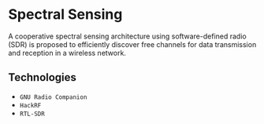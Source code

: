 # Spectral Sensing

A cooperative spectral sensing architecture using software-defined radio (SDR) is proposed to efficiently discover free channels for data transmission and reception in a wireless network.

## Technologies
- `GNU Radio Companion`
- `HackRF` 
- `RTL-SDR`

